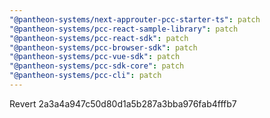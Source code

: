 ```yaml
---
"@pantheon-systems/next-approuter-pcc-starter-ts": patch
"@pantheon-systems/pcc-react-sample-library": patch
"@pantheon-systems/pcc-react-sdk": patch
"@pantheon-systems/pcc-browser-sdk": patch
"@pantheon-systems/pcc-vue-sdk": patch
"@pantheon-systems/pcc-sdk-core": patch
"@pantheon-systems/pcc-cli": patch
---
```


Revert 2a3a4a947c50d80d1a5b287a3bba976fab4fffb7
